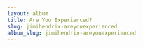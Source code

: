 ```yaml
---
layout: album
title: Are You Experienced?
slug: jimihendrix-areyouexperienced
album_slug: jimihendrix-areyouexperienced
---
```

